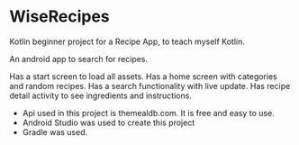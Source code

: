 # WiseRecipes
Kotlin beginner project for a Recipe App, to teach myself Kotlin.

An android app to search for recipes. 

Has a start screen to load all assets. 
Has a home screen with categories and random recipes.
Has a search functionality with live update.
Has recipe detail activity to see ingredients and instructions.

* Api used in this project is themealdb.com. It is free and easy to use. 
* Android Studio was used to create this project
* Gradle was used.
